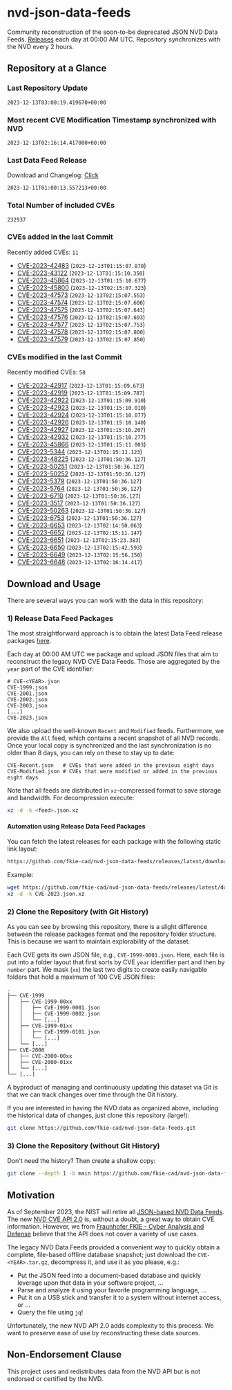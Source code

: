 # nvd-json-data-feeds

Community reconstruction of the soon-to-be deprecated JSON NVD Data Feeds. 
[Releases](https://github.com/fkie-cad/nvd-json-data-feeds/releases/latest) each day at 00:00 AM UTC.
Repository synchronizes with the NVD every 2 hours.

## Repository at a Glance

### Last Repository Update

```plain
2023-12-13T03:00:19.419670+00:00
```

### Most recent CVE Modification Timestamp synchronized with NVD

```plain
2023-12-13T02:16:14.417000+00:00
```

### Last Data Feed Release

Download and Changelog: [Click](https://github.com/fkie-cad/nvd-json-data-feeds/releases/latest)

```plain
2023-12-11T01:00:13.557213+00:00
```

### Total Number of included CVEs

```plain
232937
```

### CVEs added in the last Commit

Recently added CVEs: `11`

* [CVE-2023-42483](CVE-2023/CVE-2023-424xx/CVE-2023-42483.json) (`2023-12-13T01:15:07.870`)
* [CVE-2023-43122](CVE-2023/CVE-2023-431xx/CVE-2023-43122.json) (`2023-12-13T01:15:10.350`)
* [CVE-2023-45864](CVE-2023/CVE-2023-458xx/CVE-2023-45864.json) (`2023-12-13T01:15:10.677`)
* [CVE-2023-45800](CVE-2023/CVE-2023-458xx/CVE-2023-45800.json) (`2023-12-13T02:15:07.323`)
* [CVE-2023-47573](CVE-2023/CVE-2023-475xx/CVE-2023-47573.json) (`2023-12-13T02:15:07.553`)
* [CVE-2023-47574](CVE-2023/CVE-2023-475xx/CVE-2023-47574.json) (`2023-12-13T02:15:07.600`)
* [CVE-2023-47575](CVE-2023/CVE-2023-475xx/CVE-2023-47575.json) (`2023-12-13T02:15:07.643`)
* [CVE-2023-47576](CVE-2023/CVE-2023-475xx/CVE-2023-47576.json) (`2023-12-13T02:15:07.693`)
* [CVE-2023-47577](CVE-2023/CVE-2023-475xx/CVE-2023-47577.json) (`2023-12-13T02:15:07.753`)
* [CVE-2023-47578](CVE-2023/CVE-2023-475xx/CVE-2023-47578.json) (`2023-12-13T02:15:07.800`)
* [CVE-2023-47579](CVE-2023/CVE-2023-475xx/CVE-2023-47579.json) (`2023-12-13T02:15:07.850`)


### CVEs modified in the last Commit

Recently modified CVEs: `58`

* [CVE-2023-42917](CVE-2023/CVE-2023-429xx/CVE-2023-42917.json) (`2023-12-13T01:15:09.673`)
* [CVE-2023-42919](CVE-2023/CVE-2023-429xx/CVE-2023-42919.json) (`2023-12-13T01:15:09.787`)
* [CVE-2023-42922](CVE-2023/CVE-2023-429xx/CVE-2023-42922.json) (`2023-12-13T01:15:09.910`)
* [CVE-2023-42923](CVE-2023/CVE-2023-429xx/CVE-2023-42923.json) (`2023-12-13T01:15:10.010`)
* [CVE-2023-42924](CVE-2023/CVE-2023-429xx/CVE-2023-42924.json) (`2023-12-13T01:15:10.077`)
* [CVE-2023-42926](CVE-2023/CVE-2023-429xx/CVE-2023-42926.json) (`2023-12-13T01:15:10.140`)
* [CVE-2023-42927](CVE-2023/CVE-2023-429xx/CVE-2023-42927.json) (`2023-12-13T01:15:10.207`)
* [CVE-2023-42932](CVE-2023/CVE-2023-429xx/CVE-2023-42932.json) (`2023-12-13T01:15:10.277`)
* [CVE-2023-45866](CVE-2023/CVE-2023-458xx/CVE-2023-45866.json) (`2023-12-13T01:15:11.003`)
* [CVE-2023-5344](CVE-2023/CVE-2023-53xx/CVE-2023-5344.json) (`2023-12-13T01:15:11.123`)
* [CVE-2023-48225](CVE-2023/CVE-2023-482xx/CVE-2023-48225.json) (`2023-12-13T01:50:36.127`)
* [CVE-2023-50251](CVE-2023/CVE-2023-502xx/CVE-2023-50251.json) (`2023-12-13T01:50:36.127`)
* [CVE-2023-50252](CVE-2023/CVE-2023-502xx/CVE-2023-50252.json) (`2023-12-13T01:50:36.127`)
* [CVE-2023-5379](CVE-2023/CVE-2023-53xx/CVE-2023-5379.json) (`2023-12-13T01:50:36.127`)
* [CVE-2023-5764](CVE-2023/CVE-2023-57xx/CVE-2023-5764.json) (`2023-12-13T01:50:36.127`)
* [CVE-2023-6710](CVE-2023/CVE-2023-67xx/CVE-2023-6710.json) (`2023-12-13T01:50:36.127`)
* [CVE-2023-3517](CVE-2023/CVE-2023-35xx/CVE-2023-3517.json) (`2023-12-13T01:50:36.127`)
* [CVE-2023-50263](CVE-2023/CVE-2023-502xx/CVE-2023-50263.json) (`2023-12-13T01:50:36.127`)
* [CVE-2023-6753](CVE-2023/CVE-2023-67xx/CVE-2023-6753.json) (`2023-12-13T01:50:36.127`)
* [CVE-2023-6653](CVE-2023/CVE-2023-66xx/CVE-2023-6653.json) (`2023-12-13T02:14:50.063`)
* [CVE-2023-6652](CVE-2023/CVE-2023-66xx/CVE-2023-6652.json) (`2023-12-13T02:15:11.147`)
* [CVE-2023-6651](CVE-2023/CVE-2023-66xx/CVE-2023-6651.json) (`2023-12-13T02:15:23.383`)
* [CVE-2023-6650](CVE-2023/CVE-2023-66xx/CVE-2023-6650.json) (`2023-12-13T02:15:42.593`)
* [CVE-2023-6649](CVE-2023/CVE-2023-66xx/CVE-2023-6649.json) (`2023-12-13T02:15:56.150`)
* [CVE-2023-6648](CVE-2023/CVE-2023-66xx/CVE-2023-6648.json) (`2023-12-13T02:16:14.417`)


## Download and Usage

There are several ways you can work with the data in this repository:

### 1) Release Data Feed Packages

The most straightforward approach is to obtain the latest Data Feed release packages [here](https://github.com/fkie-cad/nvd-json-data-feeds/releases/latest).

Each day at 00:00 AM UTC we package and upload JSON files that aim to reconstruct the legacy NVD CVE Data Feeds.
Those are aggregated by the `year` part of the CVE identifier:

```
# CVE-<YEAR>.json
CVE-1999.json
CVE-2001.json
CVE-2002.json
CVE-2003.json
[...]
CVE-2023.json
```

We also upload the well-known `Recent` and `Modified` feeds.
Furthermore, we provide the `All` feed, which contains a recent snapshot of all NVD records.
Once your local copy is synchronized and the last synchronization is no older than 8 days, you can rely on these to stay up to date:

```plain
CVE-Recent.json   # CVEs that were added in the previous eight days
CVE-Modified.json # CVEs that were modified or added in the previous eight days
```

Note that all feeds are distributed in `xz`-compressed format to save storage and bandwidth.
For decompression execute:

```sh
xz -d -k <feed>.json.xz
```


#### Automation using Release Data Feed Packages

You can fetch the latest releases for each package with the following static link layout:

```sh
https://github.com/fkie-cad/nvd-json-data-feeds/releases/latest/download/CVE-<YEAR>.json.xz
```

Example:

```sh
wget https://github.com/fkie-cad/nvd-json-data-feeds/releases/latest/download/CVE-2023.json.xz
xz -d -k CVE-2023.json.xz
```

### 2) Clone the Repository (with Git History)

As you can see by browsing this repository, there is a slight difference between the release packages format and the repository folder structure.
This is because we want to maintain explorability of the dataset.

Each CVE gets its own JSON file, e.g., `CVE-1999-0001.json`.
Here, each file is put into a folder layout that first sorts by CVE `year` identifier part and then by `number` part.
We mask (`xx`) the last two digits to create easily navigable folders that hold a maximum of 100 CVE JSON files:

```plain
.
├── CVE-1999
│   ├── CVE-1999-00xx
│   │   ├── CVE-1999-0001.json
│   │   ├── CVE-1999-0002.json
│   │   └── [...]
│   ├── CVE-1999-01xx
│   │   ├── CVE-1999-0101.json
│   │   └── [...]
│   └── [...]
├── CVE-2000
│   ├── CVE-2000-00xx
│   ├── CVE-2000-01xx
│   └── [...]
└── [...]
```

A byproduct of managing and continuously updating this dataset via Git is that we can track changes over time through the Git history.

If you are interested in having the NVD data as organized above, including the historical data of changes, just clone this repository (large!):

```sh
git clone https://github.com/fkie-cad/nvd-json-data-feeds.git
```

### 3) Clone the Repository (without Git History)

Don't need the history? Then create a shallow copy:

```sh
git clone --depth 1 -b main https://github.com/fkie-cad/nvd-json-data-feeds.git
```

## Motivation

As of September 2023, the NIST will retire all [JSON-based NVD Data Feeds](https://nvd.nist.gov/vuln/data-feeds#divRetirementBanner-1).
The new [NVD CVE API 2.0](https://nvd.nist.gov/developers/vulnerabilities) is, without a doubt, a great way to obtain CVE information.
However, we from [Fraunhofer FKIE - Cyber Analysis and Defense](https://www.fkie.fraunhofer.de/en/departments/cad.html) believe that the API does not cover a variety of use cases.

The legacy NVD Data Feeds provided a convenient way to quickly obtain a complete, file-based offline database snapshot; just download the `CVE-<YEAR>.tar.gz`, decompress it, and use it as you please, e.g.:

* Put the JSON feed into a document-based database and quickly leverage upon that data in your software project, ...
* Parse and analyze it using your favorite programming language, ...
* Put it on a USB stick and transfer it to a system without internet access, or ...
* Query the file using `jq`!

Unfortunately, the new NVD API 2.0 adds complexity to this process.
We want to preserve ease of use by reconstructing these data sources.

## Non-Endorsement Clause

This project uses and redistributes data from the NVD API but is not endorsed or certified by the NVD.